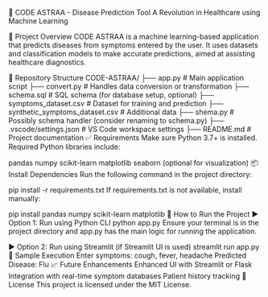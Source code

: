 🧬 CODE ASTRAA - Disease Prediction Tool
A Revolution in Healthcare using Machine Learning

📌 Project Overview
CODE ASTRAA is a machine learning-based application that predicts diseases from symptoms entered by the user. It uses datasets and classification models to make accurate predictions, aimed at assisting healthcare diagnostics.

📁 Repository Structure
CODE-ASTRAA/
├── app.py                        # Main application script
├── convert.py                    # Handles data conversion or transformation
├── schema.sql                    # SQL schema (for database setup, optional)
├── symptoms_dataset.csv          # Dataset for training and prediction
├── synthetic_symptoms_dataset.csv # Additional data
├── shema.py                      # Possibly schema handler (consider renaming to schema.py)
├── .vscode/settings.json         # VS Code workspace settings
├── README.md                     # Project documentation
✅ Requirements
Make sure Python 3.7+ is installed. Required Python libraries include:

pandas
numpy
scikit-learn
matplotlib
seaborn (optional for visualization)
📦 Install Dependencies
Run the following command in the project directory:

pip install -r requirements.txt
If requirements.txt is not available, install manually:

pip install pandas numpy scikit-learn matplotlib
🚀 How to Run the Project
▶️ Option 1: Run using Python CLI
python app.py
Ensure your terminal is in the project directory and app.py has the main logic for running the application.

▶️ Option 2: Run using Streamlit (if Streamlit UI is used)
streamlit run app.py
🧪 Sample Execution
Enter symptoms: cough, fever, headache
Predicted Disease: Flu
📈 Future Enhancements
Enhanced UI with Streamlit or Flask
Integration with real-time symptom databases
Patient history tracking
📄 License
This project is licensed under the MIT License.
